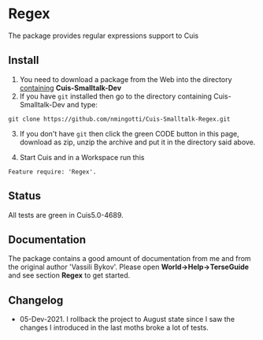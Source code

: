 # Regex

The package provides regular expressions support to Cuis

## Install

1. You need to download a package from the Web into the directory <u>containing</u> **Cuis-Smalltalk-Dev**
2. If you have `git` installed then go to the directory containing Cuis-Smalltalk-Dev and type:

```git clone https://github.com/nmingotti/Cuis-Smalltalk-Regex.git```

3. If you don't have `git` then click the green CODE button in this page, download as zip, unzip the archive and put it in the directory said above. 

4. Start Cuis and in a Workspace run this 

````Feature require: 'Regex'.````

## Status 

All tests are green in Cuis5.0-4689.

## Documentation 

The package contains a good amount of documentation from me and from the original author 'Vassili Bykov'. Please open **World->Help->TerseGuide** and see section **Regex** to get started. 


## Changelog

* 05-Dev-2021. I rollback the project to August state since I saw the changes I introduced in the last moths broke a lot of tests. 


